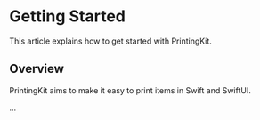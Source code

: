 # Getting Started

This article explains how to get started with PrintingKit.


## Overview

PrintingKit aims to make it easy to print items in Swift and SwiftUI. 

...
